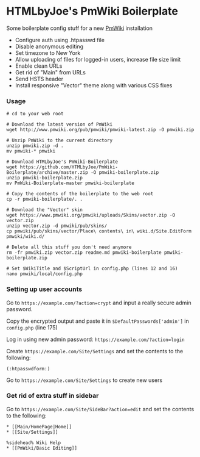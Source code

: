 HTMLbyJoe's PmWiki Boilerplate
==============================

Some boilerplate config stuff for a new [PmWiki](https://www.pmwiki.org) installation

* Configure auth using .htpasswd file
* Disable anonymous editing
* Set timezone to New York
* Allow uploading of files for logged-in users, increase file size limit
* Enable clean URLs
* Get rid of "Main" from URLs
* Send HSTS header
* Install responsive "Vector" theme along with various CSS fixes

### Usage

    # cd to your web root

    # Download the latest version of PmWiki
    wget http://www.pmwiki.org/pub/pmwiki/pmwiki-latest.zip -O pmwiki.zip

    # Unzip PmWiki to the current directory
    unzip pmwiki.zip -d .
    mv pmwiki-* pmwiki

    # Download HTMLbyJoe's PmWiki-Boilerplate
    wget https://github.com/HTMLbyJoe/PmWiki-Boilerplate/archive/master.zip -O pmwiki-boilerplate.zip
    unzip pmwiki-boilerplate.zip
    mv PmWiki-Boilerplate-master pmwiki-boilerplate

    # Copy the contents of the boilerplate to the web root
    cp -r pmwiki-boilerplate/. .

    # Download the "Vector" skin
    wget https://www.pmwiki.org/pmwiki/uploads/Skins/vector.zip -O vector.zip
    unzip vector.zip -d pmwiki/pub/skins/
    cp pmwiki/pub/skins/vector/Place\ contents\ in\ wiki.d/Site.EditForm pmwiki/wiki.d/

    # Delete all this stuff you don't need anymore
    rm -fr pmwiki.zip vector.zip readme.md pmwiki-boilerplate pmwiki-boilerplate.zip

    # Set $WikiTitle and $ScriptUrl in config.php (lines 12 and 16)
    nano pmwiki/local/config.php


### Setting up user accounts
Go to `https://example.com/?action=crypt` and input a really secure admin password.

Copy the encrypted output and paste it in `$DefaultPasswords['admin']` in `config.php` (line 175)

Log in using new admin password: `https://example.com/?action=login`

Create `https://example.com/Site/Settings` and set the contents to the following:

    (:htpasswdform:)

Go to `https://example.com/Site/Settings` to create new users

### Get rid of extra stuff in sidebar

Go to `https://example.com/Site/SideBar?action=edit` and set the contents to the following:

    * [[Main/HomePage|Home]]
    * [[Site/Settings]]

    %sidehead% Wiki Help
    * [[PmWiki/Basic Editing]]
